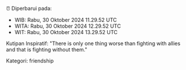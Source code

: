 ⏰ Diperbarui pada:
- WIB: Rabu, 30 Oktober 2024 11.29.52 UTC
- WITA: Rabu, 30 Oktober 2024 12.29.52 UTC
- WIT: Rabu, 30 Oktober 2024 13.29.52 UTC

Kutipan Inspiratif:
"There is only one thing worse than fighting with allies and that is fighting without them."


Kategori: friendship

